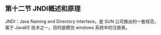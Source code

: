 ## 第十二节 JNDI概述和原理

JNDI：Java Naming and Directory Interface。是 SUN 公司推出的一套规范，属于 JavaEE 技术之一。目的是模仿 windows 系统中的注册表。

